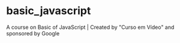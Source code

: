 # basic_javascript
 A course on Basic of JavaScript | Created by "Curso em Vídeo" and sponsored by Google
